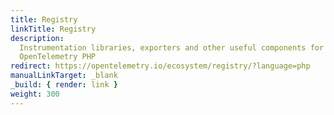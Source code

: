 ```yaml
---
title: Registry
linkTitle: Registry
description:
  Instrumentation libraries, exporters and other useful components for
  OpenTelemetry PHP
redirect: https://opentelemetry.io/ecosystem/registry/?language=php
manualLinkTarget: _blank
_build: { render: link }
weight: 300
---
```

